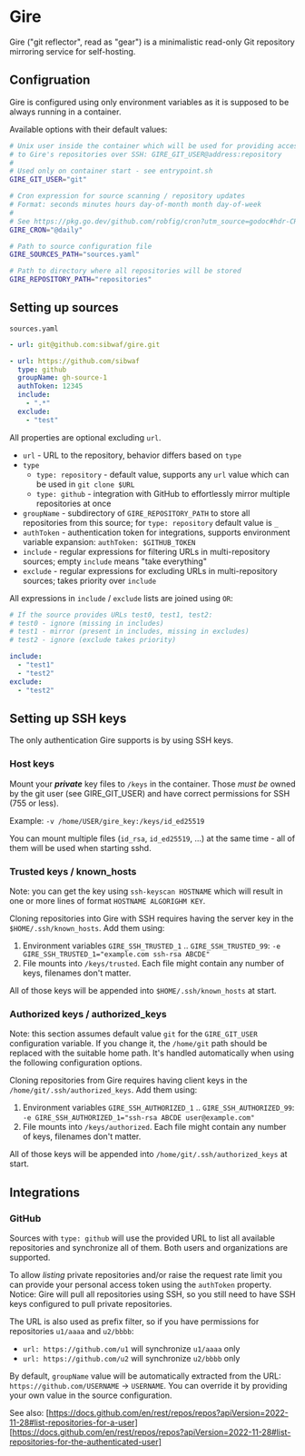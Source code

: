 # Gire

Gire ("git reflector", read as "gear") is a minimalistic read-only Git repository mirroring service for self-hosting.

## Configruation

Gire is configured using only environment variables as it is supposed to be always running in a container.

Available options with their default values:
```sh
# Unix user inside the container which will be used for providing access
# to Gire's repositories over SSH: GIRE_GIT_USER@address:repository
#
# Used only on container start - see entrypoint.sh
GIRE_GIT_USER="git"

# Cron expression for source scanning / repository updates
# Format: seconds minutes hours day-of-month month day-of-week
#
# See https://pkg.go.dev/github.com/robfig/cron?utm_source=godoc#hdr-CRON_Expression_Format
GIRE_CRON="@daily"

# Path to source configuration file
GIRE_SOURCES_PATH="sources.yaml"

# Path to directory where all repositories will be stored
GIRE_REPOSITORY_PATH="repositories"
```

## Setting up sources

`sources.yaml`
```yaml
- url: git@github.com:sibwaf/gire.git

- url: https://github.com/sibwaf
  type: github
  groupName: gh-source-1
  authToken: 12345
  include:
    - ".*"
  exclude:
    - "test"
```

All properties are optional excluding `url`.

- `url` - URL to the repository, behavior differs based on `type`
- `type`
  - `type: repository` - default value, supports any `url` value which can be used in `git clone $URL`
  - `type: github` - integration with GitHub to effortlessly mirror multiple repositories at once
- `groupName` - subdirectory of `GIRE_REPOSITORY_PATH` to store all repositories from this source; for `type: repository` default value is `_`
- `authToken` - authentication token for integrations, supports environment variable expansion: `authToken: $GITHUB_TOKEN`
- `include` - regular expressions for filtering URLs in multi-repository sources; empty `include` means "take everything"
- `exclude` - regular expressions for excluding URLs in multi-repository sources; takes priority over `include`

All expressions in `include` / `exclude` lists are joined using `OR`:
```yaml
# If the source provides URLs test0, test1, test2:
# test0 - ignore (missing in includes)
# test1 - mirror (present in includes, missing in excludes)
# test2 - ignore (exclude takes priority)

include:
  - "test1"
  - "test2"
exclude:
  - "test2"
```

## Setting up SSH keys

The only authentication Gire supports is by using SSH keys.

### Host keys

Mount your ***private*** key files to `/keys` in the container. Those *must be* owned by the git user (see GIRE_GIT_USER) and have correct permissions for SSH (755 or less).

Example: `-v /home/USER/gire_key:/keys/id_ed25519`

You can mount multiple files (`id_rsa`, `id_ed25519`, ...) at the same time - all of them will be used when starting sshd.

### Trusted keys / known_hosts

Note: you can get the key using `ssh-keyscan HOSTNAME` which will result in one or more lines of format `HOSTNAME ALGORIGHM KEY`.

Cloning repositories into Gire with SSH requires having the server key in the `$HOME/.ssh/known_hosts`. Add them using:
1. Environment variables `GIRE_SSH_TRUSTED_1` .. `GIRE_SSH_TRUSTED_99`: `-e GIRE_SSH_TRUSTED_1="example.com ssh-rsa ABCDE"`
2. File mounts into `/keys/trusted`. Each file might contain any number of keys, filenames don't matter.

All of those keys will be appended into `$HOME/.ssh/known_hosts` at start.

### Authorized keys / authorized_keys

Note: this section assumes default value `git` for the `GIRE_GIT_USER` configuration variable. If you change it, the `/home/git` path should be replaced with the suitable home path. It's handled automatically when using the following configuration options.

Cloning repositories from Gire requires having client keys in the `/home/git/.ssh/authorized_keys`. Add them using:
1. Environment variables `GIRE_SSH_AUTHORIZED_1` .. `GIRE_SSH_AUTHORIZED_99`: `-e GIRE_SSH_AUTHORIZED_1="ssh-rsa ABCDE user@example.com"`
2. File mounts into `/keys/authorized`. Each file might contain any number of keys, filenames don't matter.

All of those keys will be appended into `/home/git/.ssh/authorized_keys` at start.

## Integrations

### GitHub

Sources with `type: github` will use the provided URL to list all available repositories and synchronize all of them. Both users and organizations are supported.

To allow *listing* private repositories and/or raise the request rate limit you can provide your personal access token using the `authToken` property. Notice: Gire will pull all repositories using SSH, so you still need to have SSH keys configured to pull private repositories.

The URL is also used as prefix filter, so if you have permissions for repositories `u1/aaaa` and `u2/bbbb`:
- `url: https://github.com/u1` will synchronize `u1/aaaa` only
- `url: https://github.com/u2` will synchronize `u2/bbbb` only

By default, `groupName` value will be automatically extracted from the URL: `https://github.com/USERNAME` -> `USERNAME`. You can override it by providing your own value in the source configuration.

See also:
[https://docs.github.com/en/rest/repos/repos?apiVersion=2022-11-28#list-repositories-for-a-user]
[https://docs.github.com/en/rest/repos/repos?apiVersion=2022-11-28#list-repositories-for-the-authenticated-user]
